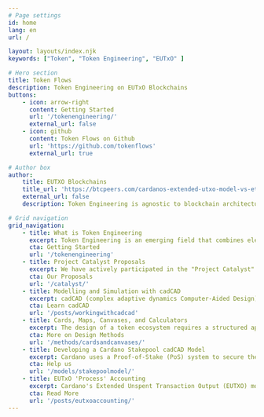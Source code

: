 ```yaml
---
# Page settings
id: home
lang: en
url: /

layout: layouts/index.njk
keywords: ["Token", "Token Engineering", "EUTxO" ]

# Hero section
title: Token Flows
description: Token Engineering on EUTxO Blockchains
buttons:
    - icon: arrow-right
      content: Getting Started
      url: '/tokenengineering/'
      external_url: false
    - icon: github
      content: Token Flows on Github
      url: 'https://github.com/tokenflows'
      external_url: true

# Author box
author:
    title: EUTXO Blockchains
    title_url: 'https://btcpeers.com/cardanos-extended-utxo-model-vs-ethereums-account-based-model/#:~:text=Cardano%20uses%20an%20extended%20unspent,tradeoffs%20of%20each%20blockchain%20network'
    external_url: false
    description: Token Engineering is agnostic to blockchain architectures, however most people learn by example. Current TE teaching assume Ethereums Balance Account model, we want to change that.

# Grid navigation
grid_navigation:
    - title: What is Token Engineering
      excerpt: Token Engineering is an emerging field that combines elements of economics, computer science, and systems engineering to design and analyze blockchain-based tokens. The primary focus in Token Engineering is on creating tokens that are secure, efficient, and equitable, ensuring they align with the overall system goals.
      cta: Getting Started
      url: '/tokenengineering'
    - title: Project Catalyst Proposals
      excerpt: We have actively participated in the "Project Catalyst" funding rounds. Our continued submissions reflect our commitment to advancing the ecosystem through token engineering education and tools.
      cta: Our Proposals
      url: '/catalyst/'
    - title: Modelling and Simulation with cadCAD
      excerpt: cadCAD (complex adaptive dynamics Computer-Aided Design) is an open-source Python library designed for simulating and analysing token models. It is a powerful tool in token engineering, allowing us to test the behavior of token systems under various conditions and scenarios.
      cta: Learn cadCAD
      url: '/posts/workingwithcadcad'
    - title: Cards, Maps, Canvases, and Calculators
      excerpt: The design of a token ecosystem requires a structured approach to capture and analyze requirements. This is where tools like Cards, Wardley Maps, Canvases, and Calculators play a pivotal role in developing the vision, strategy, and mechanics of a token model.
      cta: More on Design Methods
      url: '/methods/cardsandcanvases/'
    - title: Developing a Cardano Stakepool cadCAD Model
      excerpt: Cardano uses a Proof-of-Stake (PoS) system to secure the settlement layer of the network. To optimise and understand the dynamics of running a Cardano stakepool, we are designing a cadCAD model of Cardano's Stake-pool incentives.
      cta: Help us
      url: '/models/stakepoolmodel/'
    - title: EUTxO 'Process' Accounting
      excerpt: Cardano's Extended Unspent Transaction Output (EUTXO) model extends Bitcoins underlying process UTXO accounting methodology. However the EUTXO is unfarmiliar to most drawing parallels with the REA (Resource-Event-Agent) accounting ontology we compare and contrast the Ethereum balance accounting model.
      cta: Read More
      url: '/posts/eutxoaccounting/'
---
```

